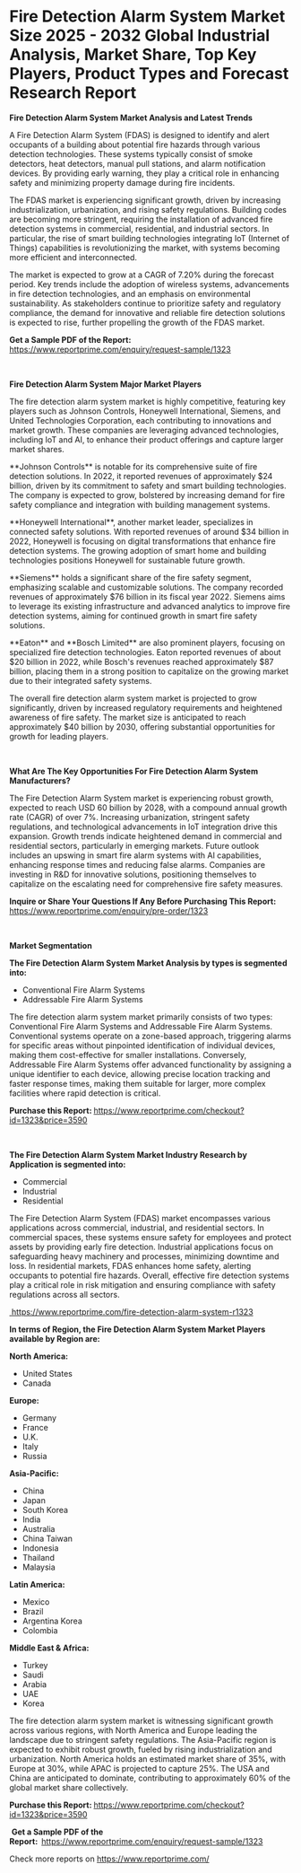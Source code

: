 <p><h1>Fire Detection Alarm System Market Size 2025 - 2032 Global Industrial Analysis, Market Share, Top Key Players, Product Types and Forecast Research Report</h1></p><p><strong>Fire Detection Alarm System Market Analysis and Latest Trends</strong></p>
<p><p>A Fire Detection Alarm System (FDAS) is designed to identify and alert occupants of a building about potential fire hazards through various detection technologies. These systems typically consist of smoke detectors, heat detectors, manual pull stations, and alarm notification devices. By providing early warning, they play a critical role in enhancing safety and minimizing property damage during fire incidents.</p><p>The FDAS market is experiencing significant growth, driven by increasing industrialization, urbanization, and rising safety regulations. Building codes are becoming more stringent, requiring the installation of advanced fire detection systems in commercial, residential, and industrial sectors. In particular, the rise of smart building technologies integrating IoT (Internet of Things) capabilities is revolutionizing the market, with systems becoming more efficient and interconnected.</p><p>The market is expected to grow at a CAGR of 7.20% during the forecast period. Key trends include the adoption of wireless systems, advancements in fire detection technologies, and an emphasis on environmental sustainability. As stakeholders continue to prioritize safety and regulatory compliance, the demand for innovative and reliable fire detection solutions is expected to rise, further propelling the growth of the FDAS market.</p></p>
<p><strong>Get a Sample PDF of the Report:&nbsp;</strong> <a href="https://www.reportprime.com/enquiry/request-sample/1323?utm_campaign=2288&utm_medium=2&utm_source=Github&utm_content=ia&utm_term=18032025&utm_id=fire-detection-alarm-system">https://www.reportprime.com/enquiry/request-sample/1323</a></p>
<p>&nbsp;</p>
<p><strong>Fire Detection Alarm System Major Market Players</strong></p>
<p><p>The fire detection alarm system market is highly competitive, featuring key players such as Johnson Controls, Honeywell International, Siemens, and United Technologies Corporation, each contributing to innovations and market growth. These companies are leveraging advanced technologies, including IoT and AI, to enhance their product offerings and capture larger market shares.</p><p>**Johnson Controls** is notable for its comprehensive suite of fire detection solutions. In 2022, it reported revenues of approximately $24 billion, driven by its commitment to safety and smart building technologies. The company is expected to grow, bolstered by increasing demand for fire safety compliance and integration with building management systems.</p><p>**Honeywell International**, another market leader, specializes in connected safety solutions. With reported revenues of around $34 billion in 2022, Honeywell is focusing on digital transformations that enhance fire detection systems. The growing adoption of smart home and building technologies positions Honeywell for sustainable future growth.</p><p>**Siemens** holds a significant share of the fire safety segment, emphasizing scalable and customizable solutions. The company recorded revenues of approximately $76 billion in its fiscal year 2022. Siemens aims to leverage its existing infrastructure and advanced analytics to improve fire detection systems, aiming for continued growth in smart fire safety solutions.</p><p>**Eaton** and **Bosch Limited** are also prominent players, focusing on specialized fire detection technologies. Eaton reported revenues of about $20 billion in 2022, while Bosch's revenues reached approximately $87 billion, placing them in a strong position to capitalize on the growing market due to their integrated safety systems.</p><p>The overall fire detection alarm system market is projected to grow significantly, driven by increased regulatory requirements and heightened awareness of fire safety. The market size is anticipated to reach approximately $40 billion by 2030, offering substantial opportunities for growth for leading players.</p></p>
<p>&nbsp;</p>
<p><strong>What Are The Key Opportunities For Fire Detection Alarm System Manufacturers?</strong></p>
<p><p>The Fire Detection Alarm System market is experiencing robust growth, expected to reach USD 60 billion by 2028, with a compound annual growth rate (CAGR) of over 7%. Increasing urbanization, stringent safety regulations, and technological advancements in IoT integration drive this expansion. Growth trends indicate heightened demand in commercial and residential sectors, particularly in emerging markets. Future outlook includes an upswing in smart fire alarm systems with AI capabilities, enhancing response times and reducing false alarms. Companies are investing in R&D for innovative solutions, positioning themselves to capitalize on the escalating need for comprehensive fire safety measures.</p></p>
<p><strong>Inquire or Share Your Questions If Any Before Purchasing This Report:</strong> <a href="https://www.reportprime.com/enquiry/pre-order/1323?utm_campaign=2288&utm_medium=2&utm_source=Github&utm_content=ia&utm_term=18032025&utm_id=fire-detection-alarm-system">https://www.reportprime.com/enquiry/pre-order/1323</a></p>
<p>&nbsp;</p>
<p><strong>Market Segmentation</strong></p>
<p><strong>The Fire Detection Alarm System Market Analysis by types is segmented into:</strong></p>
<p><ul><li>Conventional Fire Alarm Systems</li><li>Addressable Fire Alarm Systems</li></ul></p>
<p><p>The fire detection alarm system market primarily consists of two types: Conventional Fire Alarm Systems and Addressable Fire Alarm Systems. Conventional systems operate on a zone-based approach, triggering alarms for specific areas without pinpointed identification of individual devices, making them cost-effective for smaller installations. Conversely, Addressable Fire Alarm Systems offer advanced functionality by assigning a unique identifier to each device, allowing precise location tracking and faster response times, making them suitable for larger, more complex facilities where rapid detection is critical.</p></p>
<p><strong>Purchase this Report:&nbsp;</strong><a href="https://www.reportprime.com/checkout?id=1323&price=3590&utm_campaign=2288&utm_medium=2&utm_source=Github&utm_content=ia&utm_term=18032025&utm_id=fire-detection-alarm-system">https://www.reportprime.com/checkout?id=1323&price=3590</a></p>
<p>&nbsp;</p>
<p><strong>The Fire Detection Alarm System Market Industry Research by Application is segmented into:</strong></p>
<p><ul><li>Commercial</li><li>Industrial</li><li>Residential</li></ul></p>
<p><p>The Fire Detection Alarm System (FDAS) market encompasses various applications across commercial, industrial, and residential sectors. In commercial spaces, these systems ensure safety for employees and protect assets by providing early fire detection. Industrial applications focus on safeguarding heavy machinery and processes, minimizing downtime and loss. In residential markets, FDAS enhances home safety, alerting occupants to potential fire hazards. Overall, effective fire detection systems play a critical role in risk mitigation and ensuring compliance with safety regulations across all sectors.</p></p>
<p><a href="https://www.reportprime.com/fire-detection-alarm-system-r1323?utm_campaign=2288&utm_medium=2&utm_source=Github&utm_content=ia&utm_term=18032025&utm_id=fire-detection-alarm-system">&nbsp;https://www.reportprime.com/fire-detection-alarm-system-r1323</a></p>
<p><strong>In terms of Region, the Fire Detection Alarm System Market Players available by Region are:</strong></p>
<p>
    <p> <strong> North America: </strong>
        <ul>
            <li>United States</li>
            <li>Canada</li>
        </ul>
        </p> 
    <p> <strong> Europe: </strong>
        <ul>
            <li>Germany</li>
            <li>France</li>
            <li>U.K.</li>
            <li>Italy</li>
            <li>Russia</li>
        </ul>
        </p> 
    <p> <strong> Asia-Pacific: </strong>
        <ul>
            <li>China</li>
            <li>Japan</li>
            <li>South Korea</li>
            <li>India</li>
            <li>Australia</li>
            <li>China Taiwan</li>
            <li>Indonesia</li>
            <li>Thailand</li>
            <li>Malaysia</li>
        </ul>
        </p> 
    <p> <strong> Latin America: </strong>
        <ul>
            <li>Mexico</li>
            <li>Brazil</li>
            <li>Argentina Korea</li>
            <li>Colombia</li>
        </ul>
        </p> 
    <p> <strong> Middle East & Africa: </strong>
        <ul>
            <li>Turkey</li>
            <li>Saudi</li>
            <li>Arabia</li>
            <li>UAE</li>
            <li>Korea</li>
        </ul>
    </p>
    </p>
<p><p>The fire detection alarm system market is witnessing significant growth across various regions, with North America and Europe leading the landscape due to stringent safety regulations. The Asia-Pacific region is expected to exhibit robust growth, fueled by rising industrialization and urbanization. North America holds an estimated market share of 35%, with Europe at 30%, while APAC is projected to capture 25%. The USA and China are anticipated to dominate, contributing to approximately 60% of the global market share collectively.</p></p>
<p><strong>Purchase this Report: </strong><a href="https://www.reportprime.com/checkout?id=1323&price=3590&utm_campaign=2288&utm_medium=2&utm_source=Github&utm_content=ia&utm_term=18032025&utm_id=fire-detection-alarm-system">https://www.reportprime.com/checkout?id=1323&price=3590</a></p>
<p>&nbsp;<strong>Get a Sample PDF of the Report:&nbsp;&nbsp;</strong><a href="https://www.reportprime.com/enquiry/request-sample/1323?utm_campaign=2288&utm_medium=2&utm_source=Github&utm_content=ia&utm_term=18032025&utm_id=fire-detection-alarm-system">https://www.reportprime.com/enquiry/request-sample/1323</a></p>
<p><strong></strong></p>
<p>Check more reports on <a href="https://www.reportprime.com/?utm_campaign=2288&utm_medium=2&utm_source=Github&utm_content=ia&utm_term=18032025&utm_id=fire-detection-alarm-system">https://www.reportprime.com/</a></p>